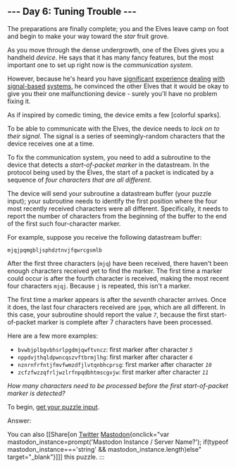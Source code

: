 ## \-\-- Day 6: Tuning Trouble \-\--

The preparations are finally complete; you and the Elves leave camp on
foot and begin to make your way toward the *star* fruit grove.

As you move through the dense undergrowth, one of the Elves gives you a
handheld *device*. He says that it has many fancy features, but the most
important one to set up right now is the *communication system*.

However, because he\'s heard you have [significant](/2016/day/6)
[experience](/2016/day/25) [dealing](/2019/day/7) [with](/2019/day/9)
[signal-based](/2019/day/16) [systems](/2021/day/25), he convinced the
other Elves that it would be okay to give you their one malfunctioning
device - surely you\'ll have no problem fixing it.

As if inspired by comedic timing, the device emits a few [colorful
sparks].

To be able to communicate with the Elves, the device needs to *lock on
to their signal*. The signal is a series of seemingly-random characters
that the device receives one at a time.

To fix the communication system, you need to add a subroutine to the
device that detects a *start-of-packet marker* in the datastream. In the
protocol being used by the Elves, the start of a packet is indicated by
a sequence of *four characters that are all different*.

The device will send your subroutine a datastream buffer (your puzzle
input); your subroutine needs to identify the first position where the
four most recently received characters were all different. Specifically,
it needs to report the number of characters from the beginning of the
buffer to the end of the first such four-character marker.

For example, suppose you receive the following datastream buffer:

    mjqjpqmgbljsphdztnvjfqwrcgsmlb

After the first three characters (`mjq`) have been received, there
haven\'t been enough characters received yet to find the marker. The
first time a marker could occur is after the fourth character is
received, making the most recent four characters `mjqj`. Because `j` is
repeated, this isn\'t a marker.

The first time a marker appears is after the *seventh* character
arrives. Once it does, the last four characters received are `jpqm`,
which are all different. In this case, your subroutine should report the
value *`7`*, because the first start-of-packet marker is complete after
7 characters have been processed.

Here are a few more examples:

-   `bvwbjplbgvbhsrlpgdmjqwftvncz`: first marker after character *`5`*
-   `nppdvjthqldpwncqszvftbrmjlhg`: first marker after character *`6`*
-   `nznrnfrfntjfmvfwmzdfjlvtqnbhcprsg`: first marker after character
    *`10`*
-   `zcfzfwzzqfrljwzlrfnpqdbhtmscgvjw`: first marker after character
    *`11`*

*How many characters need to be processed before the first
start-of-packet marker is detected?*

To begin, [get your puzzle input](6/input).

Answer:

You can also [\[Share[on
[Twitter](https://twitter.com/intent/tweet?text=%22Tuning+Trouble%22+%2D+Day+6+%2D+Advent+of+Code+2022&url=https%3A%2F%2Fadventofcode%2Ecom%2F2022%2Fday%2F6&related=ericwastl&hashtags=AdventOfCode)
[Mastodon](javascript:void(0);){onclick="var mastodon_instance=prompt('Mastodon Instance / Server Name?'); if(typeof mastodon_instance==='string' && mastodon_instance.length)else"
target="_blank"}]\]] this puzzle.
:::
